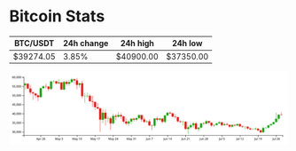 # Bitcoin Stats

BTC/USDT|24h change|24h high|24h low|
|---|---|---|---|
|$39274.05|3.85%|$40900.00|$37350.00|

<img src="./chart.svg">
